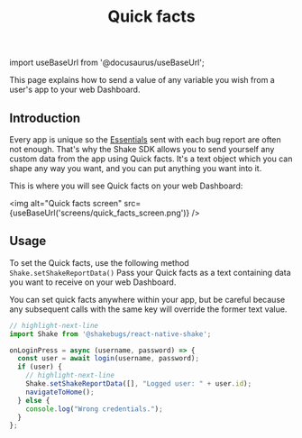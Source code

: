 ﻿---
id: quick-facts
title: Quick facts
---
import useBaseUrl from '@docusaurus/useBaseUrl';

This page explains how to send a value of any variable you wish from a user's app to your web Dashboard.

## Introduction
Every app is unique so the [Essentials](/react/essentials.md) sent with each bug report are often not enough.
That's why the Shake SDK allows you to send yourself any custom data from the app using Quick facts.
It's a text object which you can shape any way you want, and you can put anything you want into it.

This is where you will see Quick facts on your web Dashboard:

<img
  alt="Quick facts screen"
  src={useBaseUrl('screens/quick_facts_screen.png')}
/>


## Usage
To set the Quick facts, use the following method `Shake.setShakeReportData()`
Pass your Quick facts as a text containing data you want to receive on your web Dashboard.

You can set quick facts anywhere within your app, but be careful because any
subsequent calls with the same key will override the former text value.

```javascript title="App.js"
// highlight-next-line
import Shake from '@shakebugs/react-native-shake';

onLoginPress = async (username, password) => {
  const user = await login(username, password);
  if (user) {
    // highlight-next-line
    Shake.setShakeReportData([], "Logged user: " + user.id);
    navigateToHome();
  } else {
    console.log("Wrong credentials.");
  }
};
```
